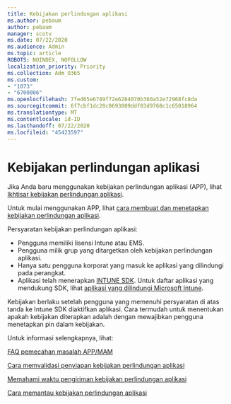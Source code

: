 ```yaml
---
title: Kebijakan perlindungan aplikasi
ms.author: pebaum
author: pebaum
manager: scotv
ms.date: 07/22/2020
ms.audience: Admin
ms.topic: article
ROBOTS: NOINDEX, NOFOLLOW
localization_priority: Priority
ms.collection: Adm_O365
ms.custom:
- "1073"
- "6700006"
ms.openlocfilehash: 7fed65e6749f72e6264070b360a52e72968fc8da
ms.sourcegitcommit: 6f7cbf1dc28c0693009ddf03d9768c1c65018964
ms.translationtype: MT
ms.contentlocale: id-ID
ms.lasthandoff: 07/22/2020
ms.locfileid: "45423597"
---
```

# <a name="application-protection-policy"></a>Kebijakan perlindungan aplikasi

Jika Anda baru menggunakan kebijakan perlindungan aplikasi (APP), lihat [Ikhtisar kebijakan perlindungan aplikasi](https://docs.microsoft.com/intune/apps/app-protection-policy).

Untuk mulai menggunakan APP, lihat [cara membuat dan menetapkan kebijakan perlindungan aplikasi](https://docs.microsoft.com/intune/app-protection-policies).

Persyaratan kebijakan perlindungan aplikasi:

- Pengguna memiliki lisensi Intune atau EMS.
- Pengguna milik grup yang ditargetkan oleh kebijakan perlindungan aplikasi.
- Hanya satu pengguna korporat yang masuk ke aplikasi yang dilindungi pada perangkat.
- Aplikasi telah menerapkan [INTUNE SDK](https://docs.microsoft.com/intune/app-sdk-get-started). Untuk daftar aplikasi yang mendukung SDK, lihat [aplikasi yang dilindungi Microsoft Intune](https://docs.microsoft.com/intune/apps-supported-intune-apps).

Kebijakan berlaku setelah pengguna yang memenuhi persyaratan di atas tanda ke Intune SDK diaktifkan aplikasi. Cara termudah untuk menentukan apakah kebijakan diterapkan adalah dengan mewajibkan pengguna menetapkan pin dalam kebijakan. 

Untuk informasi selengkapnya, lihat:

[FAQ pemecahan masalah APP/MAM](https://docs.microsoft.com/intune/apps/troubleshoot-mam)  

[Cara memvalidasi penyiapan kebijakan perlindungan aplikasi](https://docs.microsoft.com/intune/app-protection-policies-validate)

[Memahami waktu pengiriman kebijakan perlindungan aplikasi](https://docs.microsoft.com/intune/app-protection-policy-delivery)  

[Cara memantau kebijakan perlindungan aplikasi](https://docs.microsoft.com/intune/app-protection-policies-monitor)
